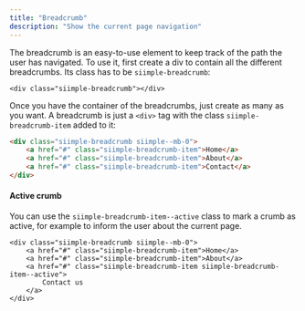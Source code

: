 ```yaml
---
title: "Breadcrumb"
description: "Show the current page navigation"
---
```


The breadcrumb is an easy-to-use element to keep track of the path the user has navigated. To use it, first create a div to contain all the different breadcrumbs. Its class has to be `siimple-breadcrumb`:

```
<div class="siimple-breadcrumb"></div>
```

Once you have the container of the breadcrumbs, just create as many as you want. A breadcrumb is just a `<div>` tag with the class `siimple-breadcrumb-item` added to it:

```html preview="true"
<div class="siimple-breadcrumb siimple--mb-0">
    <a href="#" class="siimple-breadcrumb-item">Home</a>
    <a href="#" class="siimple-breadcrumb-item">About</a>
    <a href="#" class="siimple-breadcrumb-item">Contact</a>
</div>
```


#### Active crumb

You can use the `siimple-breadcrumb-item--active` class to mark a crumb as active, for example to inform the user about the current page.

```
<div class="siimple-breadcrumb siimple--mb-0">
    <a href="#" class="siimple-breadcrumb-item">Home</a>
    <a href="#" class="siimple-breadcrumb-item">About</a>
    <a href="#" class="siimple-breadcrumb-item siimple-breadcrumb-item--active">
        Contact us
    </a>
</div>
```


